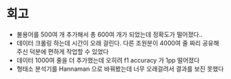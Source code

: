 # 회고

- 불용어를 500여 개 추가해서 총 600여 개가 되었는데 정확도가 떨어졌다..
- 데이터 크롤링 하는데 시간이 오래 걸린다. 다른 조원분이 4000여 줄 짜리 공유해주신 덕분에 편하게 작업할 수 있었다
- 데이터 1000여 줄을 더 추가했는데 오히려 f1 accuracy 가 1pp 떨어졌다
- 형태소 분석기를 Hannaman 으로 바꿔봤는데 너무 오래걸려서 결과를 보진 못했다
